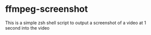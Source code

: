 # ffmpeg-screenshot
This is a simple zsh shell script to output a screenshot of a video at 1 second into the video
